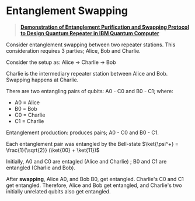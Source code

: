 # Entanglement Swapping

> __[Demonstration of Entanglement Purification and Swapping Protocol to Design Quantum Repeater in IBM Quantum Computer](https://arxiv.org/abs/1712.00854)__

Consider entanglement swapping between two repeater stations. This consideration requires 3 parties; Alice, Bob and Charlie.

Consider the setup as: Alice -> Charlie -> Bob

Charlie is the intermediary repeater station between Alice and Bob. Swapping happens at Charlie.

There are two entangling pairs of qubits: A0 - C0 and B0 - C1; where:

* A0 = Alice
* B0 = Bob
* C0 = Charlie
* C1 = Charlie

Entanglement production: produces pairs; A0 - C0 and B0 - C1.

Each entanglement pair was entangled by the Bell-state $\ket{\psi^+} = \frac{1}{\sqrt{2}} (\ket{00} + \ket{11})$

Initially, A0 and C0 are entagled (Alice and Charlie) ; B0 and C1 are entangled (Charlie and Bob).

After __swapping__, Alice A0, and Bob B0, get entangled. Charlie's C0 and C1 get entangled. Therefore, Alice and Bob get entangled, and Charlie's two initially unrelated qubits also get entangled.
